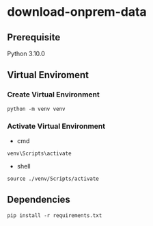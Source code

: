 # download-onprem-data

## Prerequisite
Python 3.10.0

## Virtual Enviroment
### Create Virtual Environment
```python -m venv venv```

### Activate Virtual Environment
- cmd

```venv\Scripts\activate```

- shell

```source ./venv/Scripts/activate```

## Dependencies
```pip install -r requirements.txt```